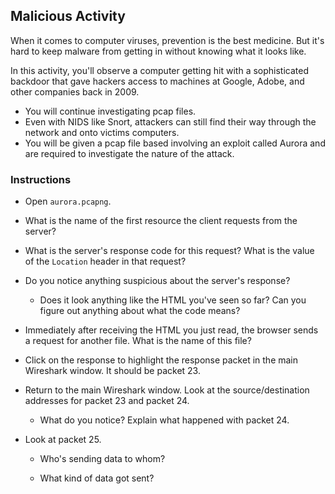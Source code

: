 ## Malicious Activity

When it comes to computer viruses, prevention is the best medicine. But it's hard to keep malware from getting in without knowing what it looks like. 

In this activity, you'll observe a computer getting hit with a sophisticated backdoor that gave hackers access to machines at Google, Adobe, and other companies back in 2009.

- You will continue investigating pcap files. 
- Even with NIDS like Snort, attackers can still find their way through the network and onto victims computers.
- You will be given a pcap file based involving an exploit called Aurora and are required to investigate the nature of the attack. 


### Instructions

- Open `aurora.pcapng`.

- What is the name of the first resource the client requests from the server?

- What is the server's response code for this request? What is the value of the `Location` header in that request?

- Do you notice anything suspicious about the server's response?

  - Does it look anything like the HTML you've seen so far? Can you figure out anything about what the code means?

- Immediately after receiving the HTML you just read, the browser sends a request for another file. What is the name of this file?

- Click on the response to highlight the response packet in the main Wireshark window. It should be packet 23.

- Return to the main Wireshark window. Look at the source/destination addresses for packet 23 and packet 24.

  - What do you notice? Explain what happened with packet 24.

- Look at packet 25.

  - Who's sending data to whom?

  - What kind of data got sent?
